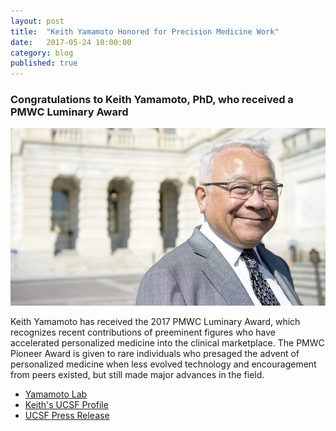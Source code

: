 ```yaml
---
layout: post
title:  "Keith Yamamoto Honored for Precision Medicine Work"
date:   2017-05-24 10:00:00
category: blog
published: true
---
```


### Congratulations to Keith Yamamoto, PhD, who received a PMWC Luminary Award

![Photo of Keith](/assets/images/blog/yamamoto.jpg)

Keith Yamamoto has received the 2017 PMWC Luminary Award, which recognizes recent contributions of preeminent figures who have accelerated personalized medicine into the clinical marketplace. The PMWC Pioneer Award is given to rare individuals who presaged the advent of personalized medicine when less evolved technology and encouragement from peers existed, but still made major advances in the field.

- [Yamamoto Lab](http://yamamotolab.ucsf.edu/)
- [Keith's UCSF Profile](http://profiles.ucsf.edu/keith.yamamoto)
- [UCSF Press Release](https://www.ucsf.edu/news/2017/05/407161/keith-yamamoto-honored-work-precision-medicine)
